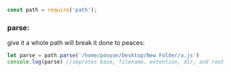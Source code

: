 ```js
const path = require('path');
```

### parse:
give it a whole path will break it done to peaces:
```js
let parse = path.parse('/home/pooyan/Desktop/New Folder/a.js')
console.log(parse) //seprates base, filename, extention, dir, and root
```